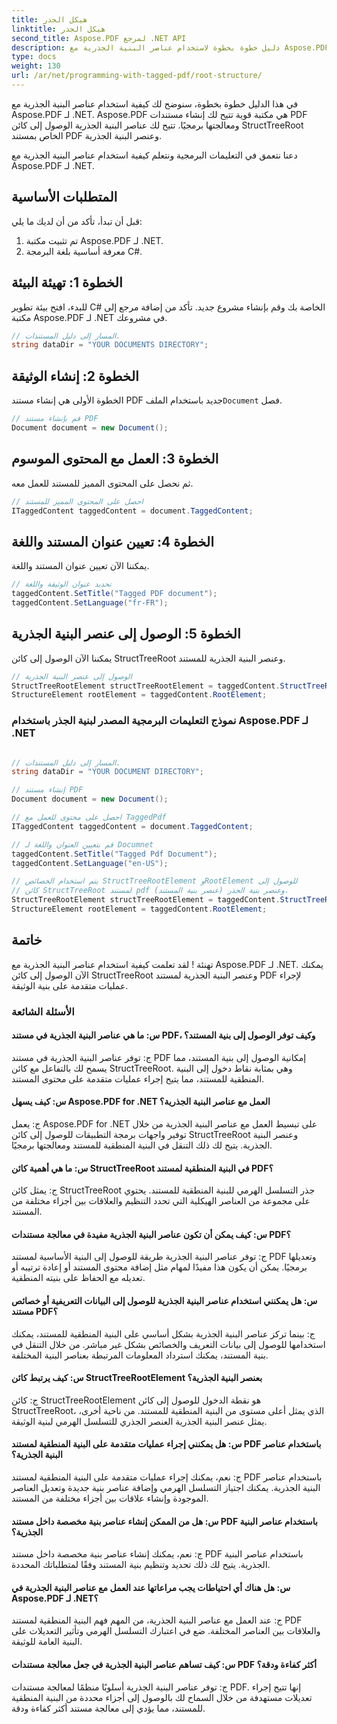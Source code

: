 ```yaml
---
title: هيكل الجذر
linktitle: هيكل الجذر
second_title: Aspose.PDF لمرجع .NET API
description: دليل خطوة بخطوة لاستخدام عناصر البنية الجذرية مع Aspose.PDF لـ .NET للوصول إلى الجذر وكائن StructTreeRoot لمستند PDF.
type: docs
weight: 130
url: /ar/net/programming-with-tagged-pdf/root-structure/
---
```

في هذا الدليل خطوة بخطوة، سنوضح لك كيفية استخدام عناصر البنية الجذرية مع Aspose.PDF لـ .NET. Aspose.PDF هي مكتبة قوية تتيح لك إنشاء مستندات PDF ومعالجتها برمجيًا. تتيح لك عناصر البنية الجذرية الوصول إلى كائن StructTreeRoot الخاص بمستند PDF وعنصر البنية الجذرية.

دعنا نتعمق في التعليمات البرمجية ونتعلم كيفية استخدام عناصر البنية الجذرية مع Aspose.PDF لـ .NET.

## المتطلبات الأساسية

قبل أن تبدأ، تأكد من أن لديك ما يلي:

1. تم تثبيت مكتبة Aspose.PDF لـ .NET.
2. معرفة أساسية بلغة البرمجة C#.

## الخطوة 1: تهيئة البيئة

للبدء، افتح بيئة تطوير C# الخاصة بك وقم بإنشاء مشروع جديد. تأكد من إضافة مرجع إلى مكتبة Aspose.PDF لـ .NET في مشروعك.

```csharp
// المسار إلى دليل المستندات.
string dataDir = "YOUR DOCUMENTS DIRECTORY";
```

## الخطوة 2: إنشاء الوثيقة

 الخطوة الأولى هي إنشاء مستند PDF جديد باستخدام الملف`Document` فصل.

```csharp
// قم بإنشاء مستند PDF
Document document = new Document();
```

## الخطوة 3: العمل مع المحتوى الموسوم

ثم نحصل على المحتوى المميز للمستند للعمل معه.

```csharp
// احصل على المحتوى المميز للمستند
ITaggedContent taggedContent = document.TaggedContent;
```

## الخطوة 4: تعيين عنوان المستند واللغة

يمكننا الآن تعيين عنوان المستند واللغة.

```csharp
// تحديد عنوان الوثيقة واللغة
taggedContent.SetTitle("Tagged PDF document");
taggedContent.SetLanguage("fr-FR");
```

## الخطوة 5: الوصول إلى عنصر البنية الجذرية

يمكننا الآن الوصول إلى كائن StructTreeRoot وعنصر البنية الجذرية للمستند.

```csharp
// الوصول إلى عنصر البنية الجذرية
StructTreeRootElement structTreeRootElement = taggedContent.StructTreeRootElement;
StructureElement rootElement = taggedContent.RootElement;
```

### نموذج التعليمات البرمجية المصدر لبنية الجذر باستخدام Aspose.PDF لـ .NET 
```csharp

// المسار إلى دليل المستندات.
string dataDir = "YOUR DOCUMENT DIRECTORY";

// إنشاء مستند PDF
Document document = new Document();

// احصل على محتوى للعمل مع TaggedPdf
ITaggedContent taggedContent = document.TaggedContent;

// قم بتعيين العنوان واللغة لـ Documnet
taggedContent.SetTitle("Tagged Pdf Document");
taggedContent.SetLanguage("en-US");

// يتم استخدام الخصائص StructTreeRootElement وRootElement للوصول إلى
// كائن StructTreeRoot لمستند pdf وعنصر بنية الجذر (عنصر بنية المستند).
StructTreeRootElement structTreeRootElement = taggedContent.StructTreeRootElement;
StructureElement rootElement = taggedContent.RootElement;

```

## خاتمة

تهنئة ! لقد تعلمت كيفية استخدام عناصر البنية الجذرية مع Aspose.PDF لـ .NET. يمكنك الآن الوصول إلى كائن StructTreeRoot وعنصر البنية الجذرية لمستند PDF لإجراء عمليات متقدمة على بنية الوثيقة.

### الأسئلة الشائعة

#### س: ما هي عناصر البنية الجذرية في مستند PDF، وكيف توفر الوصول إلى بنية المستند؟

ج: توفر عناصر البنية الجذرية في مستند PDF إمكانية الوصول إلى بنية المستند، مما يسمح لك بالتفاعل مع كائن StructTreeRoot. وهي بمثابة نقاط دخول إلى البنية المنطقية للمستند، مما يتيح إجراء عمليات متقدمة على محتوى المستند.

#### س: كيف يسهل Aspose.PDF for .NET العمل مع عناصر البنية الجذرية؟

ج: يعمل Aspose.PDF for .NET على تبسيط العمل مع عناصر البنية الجذرية من خلال توفير واجهات برمجة التطبيقات للوصول إلى كائن StructTreeRoot وعنصر البنية الجذرية. يتيح لك ذلك التنقل في البنية المنطقية للمستند ومعالجتها برمجيًا.

#### س: ما هي أهمية كائن StructTreeRoot في البنية المنطقية لمستند PDF؟

ج: يمثل كائن StructTreeRoot جذر التسلسل الهرمي للبنية المنطقية للمستند. يحتوي على مجموعة من العناصر الهيكلية التي تحدد التنظيم والعلاقات بين أجزاء مختلفة من المستند.

#### س: كيف يمكن أن تكون عناصر البنية الجذرية مفيدة في معالجة مستندات PDF؟

ج: توفر عناصر البنية الجذرية طريقة للوصول إلى البنية الأساسية لمستند PDF وتعديلها برمجيًا. يمكن أن يكون هذا مفيدًا لمهام مثل إضافة محتوى المستند أو إعادة ترتيبه أو تعديله مع الحفاظ على بنيته المنطقية.

#### س: هل يمكنني استخدام عناصر البنية الجذرية للوصول إلى البيانات التعريفية أو خصائص مستند PDF؟

ج: بينما تركز عناصر البنية الجذرية بشكل أساسي على البنية المنطقية للمستند، يمكنك استخدامها للوصول إلى بيانات التعريف والخصائص بشكل غير مباشر. من خلال التنقل في بنية المستند، يمكنك استرداد المعلومات المرتبطة بعناصر البنية المختلفة.

#### س: كيف يرتبط كائن StructTreeRootElement بعنصر البنية الجذرية؟

ج: كائن StructTreeRootElement هو نقطة الدخول للوصول إلى كائن StructTreeRoot، الذي يمثل أعلى مستوى من البنية المنطقية للمستند. من ناحية أخرى، يمثل عنصر البنية الجذرية العنصر الجذري للتسلسل الهرمي لبنية الوثيقة.

#### س: هل يمكنني إجراء عمليات متقدمة على البنية المنطقية لمستند PDF باستخدام عناصر البنية الجذرية؟

ج: نعم، يمكنك إجراء عمليات متقدمة على البنية المنطقية لمستند PDF باستخدام عناصر البنية الجذرية. يمكنك اجتياز التسلسل الهرمي وإضافة عناصر بنية جديدة وتعديل العناصر الموجودة وإنشاء علاقات بين أجزاء مختلفة من المستند.

#### س: هل من الممكن إنشاء عناصر بنية مخصصة داخل مستند PDF باستخدام عناصر البنية الجذرية؟

ج: نعم، يمكنك إنشاء عناصر بنية مخصصة داخل مستند PDF باستخدام عناصر البنية الجذرية. يتيح لك ذلك تحديد وتنظيم بنية المستند وفقًا لمتطلباتك المحددة.

#### س: هل هناك أي احتياطات يجب مراعاتها عند العمل مع عناصر البنية الجذرية في Aspose.PDF لـ .NET؟

ج: عند العمل مع عناصر البنية الجذرية، من المهم فهم البنية المنطقية لمستند PDF والعلاقات بين العناصر المختلفة. ضع في اعتبارك التسلسل الهرمي وتأثير التعديلات على البنية العامة للوثيقة.

#### س: كيف تساهم عناصر البنية الجذرية في جعل معالجة مستندات PDF أكثر كفاءة ودقة؟

ج: توفر عناصر البنية الجذرية أسلوبًا منظمًا لمعالجة مستندات PDF. إنها تتيح إجراء تعديلات مستهدفة من خلال السماح لك بالوصول إلى أجزاء محددة من البنية المنطقية للمستند، مما يؤدي إلى معالجة مستند أكثر كفاءة ودقة.